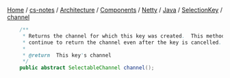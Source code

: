[Home](https://mengxianbin.github.io) /
[cs-notes](https://mengxianbin.github.io/cs-notes/site) /
[Architecture](https://mengxianbin.github.io/cs-notes/site/Architecture) /
[Components](https://mengxianbin.github.io/cs-notes/site/Architecture/Components) /
[Netty](https://mengxianbin.github.io/cs-notes/site/Architecture/Components/Netty) /
[Java](https://mengxianbin.github.io/cs-notes/site/Architecture/Components/Netty/Java) /
[SelectionKey](https://mengxianbin.github.io/cs-notes/site/Architecture/Components/Netty/Java/SelectionKey) /
[channel](https://mengxianbin.github.io/cs-notes/site/Architecture/Components/Netty/Java/SelectionKey/channel)

```java
    /**
     * Returns the channel for which this key was created.  This method will
     * continue to return the channel even after the key is cancelled.
     *
     * @return  This key's channel
     */
    public abstract SelectableChannel channel();
```
